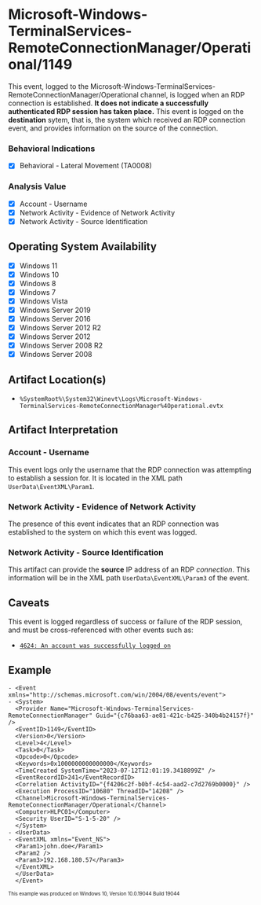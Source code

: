 # Microsoft-Windows-TerminalServices-RemoteConnectionManager/Operational/1149
This event, logged to the Microsoft-Windows-TerminalServices-RemoteConnectionManager/Operational channel, is logged when an RDP connection is established. **It does not indicate a successfully authenticated RDP session has taken place.** This event is logged on the **destination** sytem, that is, the system which received an RDP connection event, and provides information on the source of the connection. 

### Behavioral Indications
 - [x] Behavioral - Lateral Movement (TA0008)

### Analysis Value
 - [x] Account - Username
 - [x] Network Activity - Evidence of Network Activity
 - [x] Network Activity - Source Identification

## Operating System Availability
 - [x] Windows 11
 - [x] Windows 10
 - [x] Windows 8
 - [x] Windows 7
 - [x] Windows Vista
 - [x] Windows Server 2019
 - [x] Windows Server 2016
 - [x] Windows Server 2012 R2
 - [x] Windows Server 2012
 - [x] Windows Server 2008 R2
 - [x] Windows Server 2008

## Artifact Location(s)
- `%SystemRoot%\System32\Winevt\Logs\Microsoft-Windows-TerminalServices-RemoteConnectionManager%4Operational.evtx`

## Artifact Interpretation

### Account - Username
This event logs only the username that the RDP connection was attempting to establish a session for. It is located in the XML path `UserData\EventXML\Param1`.

### Network Activity - Evidence of Network Activity
The presence of this event indicates that an RDP connection was established to the system on which this event was logged.

### Network Activity - Source Identification
This artifact can provide the **source** IP address of an RDP *connection*. This information will be in the XML path `UserData\EventXML\Param3` of the event.

## Caveats
This event is logged regardless of success or failure of the RDP session, and must be cross-referenced with other events such as:

 - [`4624: An account was successfully logged on`](/account/evtx-4624-successful-logon.md)

## Example
```
- <Event xmlns="http://schemas.microsoft.com/win/2004/08/events/event">
- <System>
  <Provider Name="Microsoft-Windows-TerminalServices-RemoteConnectionManager" Guid="{c76baa63-ae81-421c-b425-340b4b24157f}" /> 
  <EventID>1149</EventID> 
  <Version>0</Version> 
  <Level>4</Level> 
  <Task>0</Task> 
  <Opcode>0</Opcode> 
  <Keywords>0x1000000000000000</Keywords> 
  <TimeCreated SystemTime="2023-07-12T12:01:19.3418899Z" /> 
  <EventRecordID>241</EventRecordID> 
  <Correlation ActivityID="{f4206c2f-b0bf-4c54-aad2-c7d2769b0000}" /> 
  <Execution ProcessID="10680" ThreadID="14208" /> 
  <Channel>Microsoft-Windows-TerminalServices-RemoteConnectionManager/Operational</Channel> 
  <Computer>HLPC01</Computer> 
  <Security UserID="S-1-5-20" /> 
  </System>
- <UserData>
- <EventXML xmlns="Event_NS">
  <Param1>john.doe</Param1> 
  <Param2 /> 
  <Param3>192.168.180.57</Param3> 
  </EventXML>
  </UserData>
  </Event>
```
<sup><sub>This example was produced on Windows 10, Version 10.0.19044 Build 19044</sub></sup>